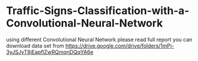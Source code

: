 # Traffic-Signs-Classification-with-a-Convolutional-Neural-Network
using different Convolutional Neural Network
please read full report
you can download data set from
https://drive.google.com/drive/folders/1mPj-3yJSJyT8jEapflZwRQmqnDQqYA6e

